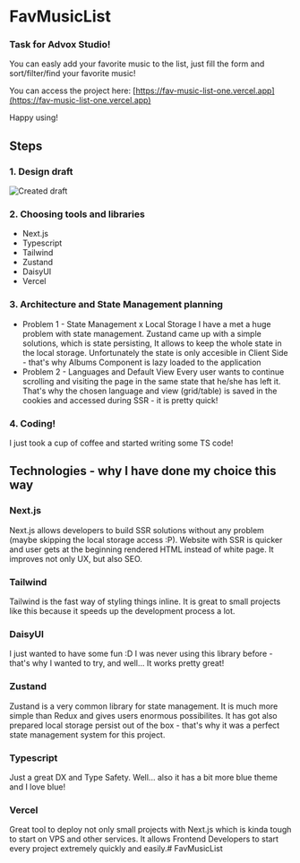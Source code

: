 # FavMusicList

### Task for Advox Studio!

You can easly add your favorite music to the list, just fill the form and sort/filter/find your favorite music!

You can access the project here: [https://fav-music-list-one.vercel.app](https://fav-music-list-one.vercel.app)

Happy using!

## Steps

### 1. Design draft

![Created draft](https://patrocreations.com/assets/draft.png)

### 2. Choosing tools and libraries

- Next.js
- Typescript
- Tailwind
- Zustand
- DaisyUI
- Vercel

### 3. Architecture and State Management planning

- Problem 1 - State Management x Local Storage
  I have a met a huge problem with state management. Zustand came up with a simple solutions, which is state persisting, It allows to keep the whole state in the local storage. Unfortunately the state is only accesible in Client Side - that's why Albums Component is lazy loaded to the application
- Problem 2 - Languages and Default View
  Every user wants to continue scrolling and visiting the page in the same state that he/she has left it. That's why the chosen language and view (grid/table) is saved in the cookies and accessed during SSR - it is pretty quick!

### 4. Coding!

I just took a cup of coffee and started writing some TS code!

## Technologies - why I have done my choice this way

### Next.js

Next.js allows developers to build SSR solutions without any problem (maybe skipping the local storage access :P). Website with SSR is quicker and user gets at the beginning rendered HTML instead of white page. It improves not only UX, but also SEO.

### Tailwind

Tailwind is the fast way of styling things inline. It is great to small projects like this because it speeds up the development process a lot.

### DaisyUI

I just wanted to have some fun :D I was never using this library before - that's why I wanted to try, and well... It works pretty great!

### Zustand

Zustand is a very common library for state management. It is much more simple than Redux and gives users enormous possibilites. It has got also prepared local storage persist out of the box - that's why it was a perfect state management system for this project.

### Typescript

Just a great DX and Type Safety. Well... also it has a bit more blue theme and I love blue!

### Vercel

Great tool to deploy not only small projects with Next.js which is kinda tough to start on VPS and other services. It allows Frontend Developers to start every project extremely quickly and easily.# FavMusicList
